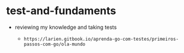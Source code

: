 # test-and-fundaments

- reviewing my knowledge and taking tests
  - ```
    https://larien.gitbook.io/aprenda-go-com-testes/primeiros-passos-com-go/ola-mundo
  ``` 

